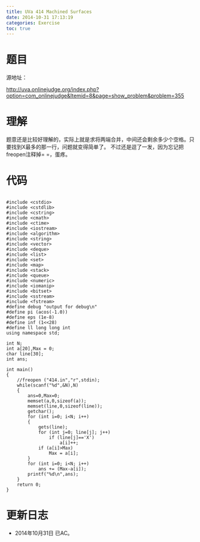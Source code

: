 ```yaml
---
title: UVa 414 Machined Surfaces
date: 2014-10-31 17:13:19
categories: Exercise
toc: true
---
```

# 题目
源地址：

http://uva.onlinejudge.org/index.php?option=com_onlinejudge&Itemid=8&page=show_problem&problem=355

# 理解
题意还是比较好理解的，实际上就是求将两端合并，中间还会剩余多少个空格。只要找到X最多的那一行，问题就变得简单了。
不过还是逗了一发，因为忘记把freopen注释掉= =，蛋疼。

<!-- more -->

# 代码

```

#include <cstdio>
#include <cstdlib>
#include <cstring>
#include <cmath>
#include <ctime>
#include <iostream>
#include <algorithm>
#include <string>
#include <vector>
#include <deque>
#include <list>
#include <set>
#include <map>
#include <stack>
#include <queue>
#include <numeric>
#include <iomanip>
#include <bitset>
#include <sstream>
#include <fstream>
#define debug "output for debug\n"
#define pi (acos(-1.0))
#define eps (1e-8)
#define inf (1<<28)
#define ll long long int
using namespace std;

int N;
int a[20],Max = 0;
char line[30];
int ans;

int main()
{
    //freopen ("414.in","r",stdin);
    while(scanf("%d",&N),N)
    {
        ans=0,Max=0;
        memset(a,0,sizeof(a));
        memset(line,0,sizeof(line));
        getchar();
        for (int i=0; i<N; i++)
        {
            gets(line);
            for (int j=0; line[j]; j++)
                if (line[j]=='X')
                    a[i]++;
            if (a[i]>Max)
                Max = a[i];
        }
        for (int i=0; i<N; i++)
            ans += (Max-a[i]);
        printf("%d\n",ans);
    }
    return 0;
}

```

# 更新日志
- 2014年10月31日 已AC。